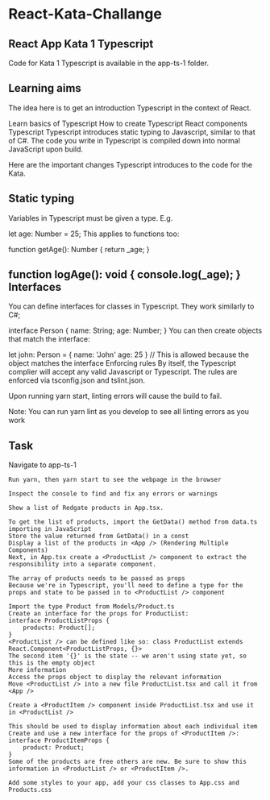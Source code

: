 # React-Kata-Challange


React App Kata 1 Typescript
-
Code for Kata 1 Typescript is available in the app-ts-1 folder.

Learning aims
-
The idea here is to get an introduction Typescript in the context of React.

Learn basics of Typescript
How to create Typescript React components
Typescript
Typescript introduces static typing to Javascript, similar to that of C#. The code you write in Typescript is compiled down into normal JavaScript upon build.

Here are the important changes Typescript introduces to the code for the Kata.

Static typing
-
Variables in Typescript must be given a type. E.g.

let age: Number = 25;
This applies to functions too:

function getAge(): Number {
    return _age;
}

function logAge(): void {
   console.log(_age);
}
Interfaces
-
You can define interfaces for classes in Typescript. They work similarly to C#;

interface Person {
    name: String;
    age: Number;
}
You can then create objects that match the interface:

let john: Person = { name: 'John' age: 25 } // This is allowed because the object matches the interface
Enforcing rules
By itself, the Typescript complier will accept any valid Javascript or Typescript. The rules are enforced via tsconfig.json and tslint.json.

Upon running yarn start, linting errors will cause the build to fail.

Note: You can run yarn lint as you develop to see all linting errors as you work

Task
-
Navigate to app-ts-1

    Run yarn, then yarn start to see the webpage in the browser

    Inspect the console to find and fix any errors or warnings

    Show a list of Redgate products in App.tsx.

    To get the list of products, import the GetData() method from data.ts importing in JavaScript
    Store the value returned from GetData() in a const
    Display a list of the products in <App /> (Rendering Multiple Components)
    Next, in App.tsx create a <ProductList /> component to extract the responsibility into a separate component.

    The array of products needs to be passed as props
    Because we're in Typescript, you'll need to define a type for the props and state to be passed in to <ProductList /> component

    Import the type Product from Models/Product.ts
    Create an interface for the props for ProductList:
    interface ProductListProps {
        products: Product[];
    }
    <ProductList /> can be defined like so: class ProductList extends React.Component<ProductListProps, {}>
    The second item '{}' is the state -- we aren't using state yet, so this is the empty object
    More information
    Access the props object to display the relevant information
    Move <ProductList /> into a new file ProductList.tsx and call it from <App />

    Create a <ProductItem /> component inside ProductList.tsx and use it in <ProductList />

    This should be used to display information about each individual item
    Create and use a new interface for the props of <ProductItem />:
    interface ProductItemProps {
        product: Product;
    }
    Some of the products are free others are new. Be sure to show this information in <ProductList /> or <ProductItem />.

    Add some styles to your app, add your css classes to App.css and Products.css
